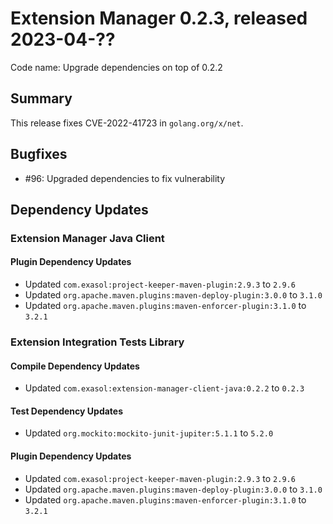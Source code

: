 # Extension Manager 0.2.3, released 2023-04-??

Code name: Upgrade dependencies on top of 0.2.2

## Summary

This release fixes CVE-2022-41723 in `golang.org/x/net`.

## Bugfixes

* #96: Upgraded dependencies to fix vulnerability

## Dependency Updates

### Extension Manager Java Client

#### Plugin Dependency Updates

* Updated `com.exasol:project-keeper-maven-plugin:2.9.3` to `2.9.6`
* Updated `org.apache.maven.plugins:maven-deploy-plugin:3.0.0` to `3.1.0`
* Updated `org.apache.maven.plugins:maven-enforcer-plugin:3.1.0` to `3.2.1`

### Extension Integration Tests Library

#### Compile Dependency Updates

* Updated `com.exasol:extension-manager-client-java:0.2.2` to `0.2.3`

#### Test Dependency Updates

* Updated `org.mockito:mockito-junit-jupiter:5.1.1` to `5.2.0`

#### Plugin Dependency Updates

* Updated `com.exasol:project-keeper-maven-plugin:2.9.3` to `2.9.6`
* Updated `org.apache.maven.plugins:maven-deploy-plugin:3.0.0` to `3.1.0`
* Updated `org.apache.maven.plugins:maven-enforcer-plugin:3.1.0` to `3.2.1`
